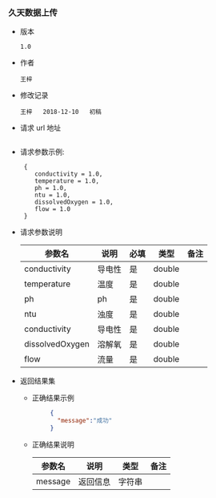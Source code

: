 ### 久天数据上传

+ 版本

  ```
  1.0
  ```

+ 作者

  ```
  王梓
  ```

+ 修改记录

  ```
  王梓   2018-12-10   初稿
  ```


+ 请求 url 地址

  ```

  ```

+ 请求参数示例:

     ```
      {
         conductivity = 1.0,
         temperature = 1.0,
         ph = 1.0,
         ntu = 1.0,
         dissolvedOxygen = 1.0,
         flow = 1.0
      }

     ```

+ 请求参数说明

  参数名 |  说明 | 必填 | 类型 | 备注
  -------|-------|------|------|-----
  conductivity | 导电性 | 是 | double |
  temperature | 温度 | 是 | double |
  ph | ph | 是 | double |
  ntu | 浊度 | 是 | double |
  conductivity | 导电性 | 是 | double |
  dissolvedOxygen | 溶解氧 | 是 | double |
  flow | 流量 | 是 | double |

+ 返回结果集
    - 正确结果示例
         ```json
              {
                "message":"成功"
              }

        ```
    - 正确结果说明

         参数名 |  说明 | 类型 | 备注
         -------|-------|------|-----
         message|返回信息|字符串|